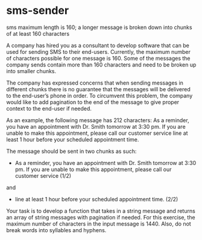 # sms-sender
sms maximum length is 160; a longer message is broken down into chunks of at least 160 characters 


A company has hired you as a consultant to develop software that can be used for sending SMS to their end-users. Currently, the maximum number of characters possible for one message is 160. Some of the messages the company sends contain more than 160 characters and need to be broken up into smaller chunks.

The company has expressed concerns that when sending messages in different chunks there is no guarantee that the messages will be delivered to the end-user’s phone in order. To circumvent this problem, the company would like to add pagination to the end of the message to give proper context to the end-user if needed. 

As an example, the following message has 212 characters:
As a reminder, you have an appointment with Dr. Smith tomorrow at 3:30 pm. If you are unable to make this appointment, please call our customer service line at least 1 hour before your scheduled appointment time.

The message should be sent in two chunks as such:
* As a reminder, you have an appointment with Dr. Smith tomorrow at 3:30 pm. If you are unable to make this appointment, please call our customer service  (1/2)

and

* line at least 1 hour before your scheduled appointment time. (2/2)

Your task is to develop a function that takes in a string message and returns an array of string messages with pagination if needed. For this exercise, the maximum number of characters in the input message is 1440. Also, do not break words into syllables and hyphens.

